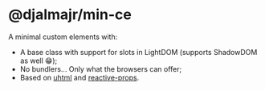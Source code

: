 # @djalmajr/min-ce

A minimal custom elements with:

- A base class with support for slots in LightDOM (supports ShadowDOM as well 😁);
- No bundlers... Only what the browsers can offer;
- Based on [uhtml](https://github.com/WebReflection/uhtml) and [reactive-props](https://github.com/WebReflection/reactive-props).
